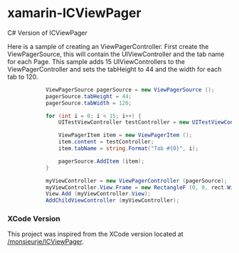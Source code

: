 xamarin-ICViewPager
===================

C# Version of ICViewPager


Here is a sample of creating an ViewPagerController.  First create the ViewPagerSource, this will contain the UIViewController and the tab name for each Page.  This sample adds 15 UIViewControllers to the ViewPagerController and sets the tabHeight to 44 and the width for each tab to 120.

```C#
			ViewPagerSource pagerSource = new ViewPagerSource ();
			pagerSource.tabHeight = 44;
			pagerSource.tabWidth = 120;

			for (int i = 0; i < 15; i++) {
				UITestViewController testController = new UITestViewController (string.Format("View {0}", i));

				ViewPagerItem item = new ViewPagerItem ();
				item.content = testController;
				item.tabName = string.Format("Tab #{0}", i);

				pagerSource.AddItem (item);
			}

			myViewController = new ViewPagerController (pagerSource);
			myViewController.View.Frame = new RectangleF (0, 0, rect.Width, rect.Height);
			View.Add (myViewController.View);
			AddChildViewController (myViewController);
```


### XCode Version
This project was inspired from the XCode version located at [/monsieurje/ICViewPager](https://github.com/monsieurje/ICViewPager).
